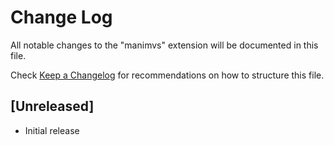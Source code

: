 # Change Log

All notable changes to the "manimvs" extension will be documented in this file.

Check [Keep a Changelog](http://keepachangelog.com/) for recommendations on how to structure this file.

## [Unreleased]

- Initial release